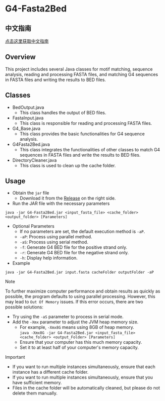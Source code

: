 # G4-Fasta2Bed

## 中文指南
[点击这里获取中文指南](./README.md)

## Overview
This project includes several Java classes for motif matching, sequence analysis, reading and processing FASTA files, and matching G4 sequences in FASTA files and writing the results to BED files.

## Classes
- BedOutput.java
    - This class handles the output of BED files.
- FastaInput.java
    - This class is responsible for reading and processing FASTA files.
- G4_Base.java
    - This class provides the basic functionalities for G4 sequence analysis.
- G4Fasta2Bed.java
    - This class integrates the functionalities of other classes to match G4 sequences in FASTA files and write the results to BED files.
- DirectoryCleaner.java
    - This class is used to clean up the cache folder.

## Usage
- Obtain the `jar` file
    - Download it from the [Release](https://github.com/ngao2k/G4-Fasta2Bed/releases) on the right side.
- Run the JAR file with the necessary parameters
```
java -jar G4-Fasta2Bed.jar <input_fasta_file> <cache_folder> <output_folder> [Parameters]
```
- Optional Parameters
    - If no parameters are set, the default execution method is `-aP`.
    - `-aP`: Process using parallel method.
    - `-aS`: Process using serial method.
    - `-f`: Generate G4 BED file for the positive strand only.
    - `-r`: Generate G4 BED file for the negative strand only.
    - `-h`: Display help information.
- Example
```
java -jar G4-Fasta2Bed.jar input.fasta cacheFolder outputFolder -aP
```
>[!NOTE]
>To further maximize computer performance and obtain results as quickly as possible, the program defaults to using parallel processing. However, this may lead to `Out Of Memory` issues. If this error occurs, there are two possible solutions:
> - Try using the `-aS` parameter to process in serial mode.
> - Add the `-Xmx` parameter to adjust the JVM heap memory size.
>   - For example, `-Xmx8G` means using 8GB of heap memory.</br>
        ```
        java -Xmx8G -jar G4-Fasta2Bed.jar <input_fasta_file> <cache_folder> <output_Folder> [Parameters]
        ```
>   - Ensure that your computer has this much memory capacity.
>   - Set it to at least half of your computer's memory capacity.

> [!IMPORTANT]
>    - If you want to run multiple instances simultaneously, ensure that each instance has a different cache folder.
>    - If you want to run multiple instances simultaneously, ensure that you have sufficient memory.
>    - Files in the cache folder will be automatically cleaned, but please do not delete them manually.